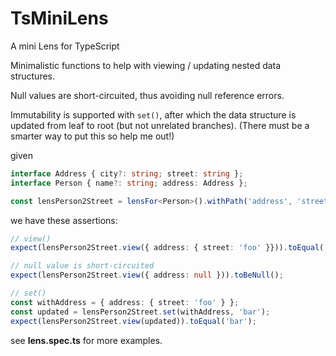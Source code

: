 # TsMiniLens
A mini Lens for TypeScript

Minimalistic functions to help with viewing / updating nested data structures.

Null values are short-circuited, thus avoiding null reference errors.

Immutability is supported with ``set()``, after which the data structure is updated from leaf to root (but not unrelated branches). (There must be a smarter way to put this so help me out!)

given

```TypeScript
interface Address { city?: string; street: string };
interface Person { name?: string; address: Address };

const lensPerson2Street = lensFor<Person>().withPath('address', 'street');
```

we have these assertions:

```TypeScript
// view()
expect(lensPerson2Street.view({ address: { street: 'foo' }})).toEqual('foo');

// null value is short-circuited
expect(lensPerson2Street.view({ address: null })).toBeNull();

// set()
const withAddress = { address: { street: 'foo' } };
const updated = lensPerson2Street.set(withAddress, 'bar');
expect(lensPerson2Street.view(updated)).toEqual('bar');

```

see **lens.spec.ts** for more examples.